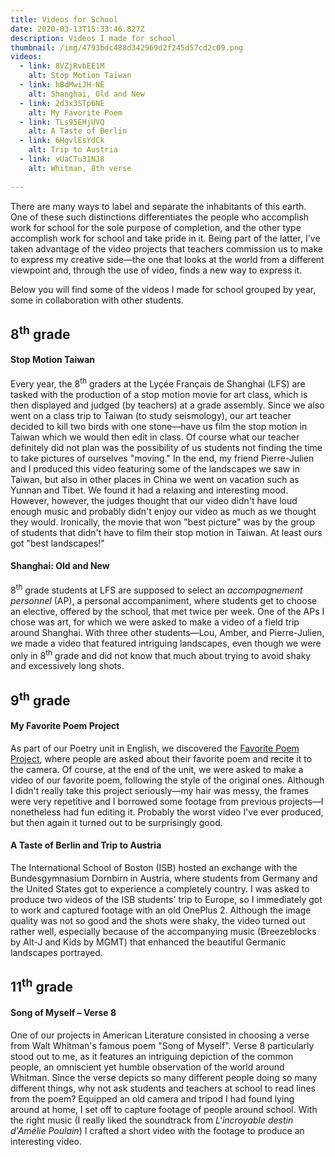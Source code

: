 ```yaml
---
title: Videos for School
date: 2020-03-13T15:33:46.827Z
description: Videos I made for school
thumbnail: /img/4793bdc488d342969d2f245d57cd2c09.png
videos:
  - link: 8VZjRvbEE1M
    alt: Stop Motion Taiwan
  - link: hBdMwiJH-NE
    alt: Shanghai, Old and New
  - link: 2d3x3STp6NE
    alt: My Favorite Poem
  - link: TLs95EHjUVQ
    alt: A Taste of Berlin
  - link: 6HgvlEsYdCk
    alt: Trip to Austria
  - link: vUaCTu31NJ8
    alt: Whitman, 8th verse
    
---
```

There are many ways to label and separate the inhabitants of this earth. One of these such distinctions differentiates the people who accomplish work for school for the sole purpose of completion, and the other type accomplish work for school and take pride in it. Being part of the latter, I've taken advantage of the video projects that teachers commission us to make to express my creative side—the one that looks at the world from a different viewpoint and, through the use of video, finds a new way to express it. 

Below you will find some of the videos I made for school grouped by year, some in collaboration with other students.


## 8<sup>th</sup> grade

#### Stop Motion Taiwan

Every year, the 8<sup>th</sup> graders at the Lyçée Français de Shanghai (LFS) are tasked with the production of a stop motion movie for art class, which is then displayed and judged (by teachers) at a grade assembly. Since we also went on a class trip to Taiwan (to study seismology), our art teacher decided to kill two birds with one stone—have us film the stop motion in Taiwan which we would then edit in class. Of course what our teacher definitely did not plan was the possibility of us students not finding the time to take pictures of ourselves "moving." In the end, my friend Pierre-Julien and I produced this video featuring some of the landscapes we saw in Taiwan, but also in other places in China we went on vacation such as Yunnan and Tibet. We found it had a relaxing and interesting mood. However, however, the judges thought that our video didn't have loud enough music and probably didn't enjoy our video as much as we thought they would. Ironically, the movie that won "best picture" was by the group of students that didn't have to film their stop motion in Taiwan. At least ours got "best landscapes!" 

#### Shanghai: Old and New

8<sup>th</sup> grade students at LFS are supposed to select an *accompagnement personnel* (AP), a personal accompaniment, where students get to choose an elective, offered by the school, that met twice per week. One of the APs I chose was art, for which we were asked to make a video of a field trip around Shanghai. With three other students—Lou, Amber, and Pierre-Julien, we made a video that featured intriguing landscapes, even though we were only in 8<sup>th</sup> grade and did not know that much about trying to avoid shaky and excessively long shots.

## 9<sup>th</sup> grade

#### My Favorite Poem Project

As part of our Poetry unit in English, we discovered the [Favorite Poem Project](http://www.favoritepoem.org/), where people are asked about their favorite poem and recite it to the camera. Of course, at the end of the unit, we were asked to make a video of our favorite poem, following the style of the original ones. Although I didn't really take this project seriously—my hair was messy, the frames were very repetitive and I borrowed some footage from previous projects—I nonetheless had fun editing it. Probably the worst video I've ever produced, but then again it turned out to be surprisingly good. 

#### A Taste of Berlin and Trip to Austria

The International School of Boston (ISB) hosted an exchange with the Bundesgymnasium Dornbirn in Austria, where students from Germany and the United States got to experience a completely country. I was asked to produce two videos of the ISB students' trip to Europe, so I immediately got to work and captured footage with an old OnePlus 2. Although the image quality was not so good and the shots were shaky, the video turned out rather well, especially because of the accompanying music (Breezeblocks by Alt-J and Kids by MGMT) that enhanced the beautiful Germanic landscapes portrayed.

## 11<sup>th</sup> grade

#### Song of Myself – Verse 8

One of our projects in American Literature consisted in choosing a verse from Walt Whitman's famous poem "Song of Myself". Verse 8 particularly stood out to me, as it features an intriguing depiction of the common people, an omniscient yet humble observation of the world around Whitman. Since the verse depicts so many different people doing so many different things, why not ask students and teachers at school to read lines from the poem? Equipped an old camera and tripod I had found lying around at home, I set off to capture footage of people around school. With the right music (I really liked the soundtrack from *L'incroyable destin d'Amélie Poulain*) I crafted a short video with the footage to produce an interesting video.